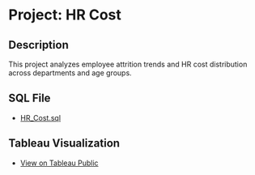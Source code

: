 # Project: HR Cost

## Description
This project analyzes employee attrition trends and HR cost distribution across departments and age groups.

## SQL File
- [HR_Cost.sql](HR_Cost.sql)

## Tableau Visualization
- [View on Tableau Public](https://public.tableau.com/app/profile/arya.rezvani/viz/HRProject_17530470251710/Dashboard1)

